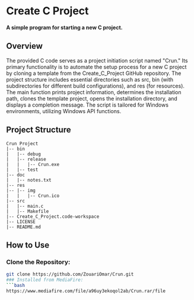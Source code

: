 # Create C Project

**A simple program for starting a new C project.**

## Overview

The provided C code serves as a project initiation script named "Crun." Its primary functionality is to automate the setup process for a new C project by cloning a template from the Create_C_Project GitHub repository. The project structure includes essential directories such as src, bin (with subdirectories for different build configurations), and res (for resources). The main function prints project information, determines the installation path, clones the template project, opens the installation directory, and displays a completion message. The script is tailored for Windows environments, utilizing Windows API functions.

## Project Structure

```plaintext
Crun Project
|-- bin
|   |-- debug
|   |-- release
|   |   |-- Crun.exe
|   |-- test
|-- doc
|   |-- notes.txt
|-- res
|-- |-- img
|   |   |-- Crun.ico
|-- src
|   |-- main.c
|   |-- Makefile
|-- Create_C_Project.code-workspace
|-- LICENSE
|-- README.md
```
## How to Use
### Clone the Repository:
   ```bash
   git clone https://github.com/ZouariOmar/Crun.git
### Installed from MediaFire:
   ```bash
   https://www.mediafire.com/file/a96uy3ekoqol2ab/Crun.rar/file